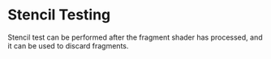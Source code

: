 # Stencil Testing
Stencil test can be performed after the fragment shader has processed, and it can be used to discard fragments.